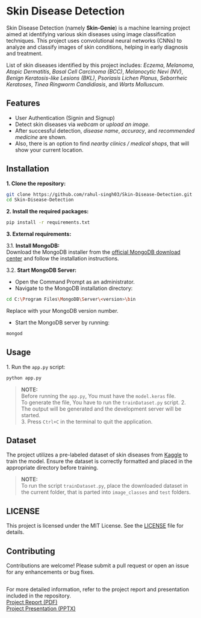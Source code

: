 
# Skin Disease Detection
Skin Disease Detection (namely **Skin-Genie**) is a machine learning project aimed at identifying various skin diseases using image classification techniques. This project uses convolutional neural networks (CNNs) to analyze and classify images of skin conditions, helping in early diagnosis and treatment.

List of skin diseases identified by this project includes: *Eczema*, *Melanoma*, *Atopic Dermatitis*, *Basal Cell Carcinoma (BCC)*, *Melanocytic Nevi (NV)*, *Benign Keratosis-like Lesions (BKL)*, *Psoriasis Lichen Planus*, *Seborrheic Keratoses*, *Tinea Ringworm Candidiasis*, and *Warts Molluscum*.

## Features

* User Authentication (Signin and Signup) 
* Detect skin diseases via *webcam* or *upload an image*. 
* After successful detection, *disease name*, *accuracy*, and *recommended medicine* are shown.
* Also, there is an option to find *nearby clinics / medical shops*, that will show your current location.

## Installation
**1\. Clone the repository:**
```bash
git clone https://github.com/rahul-singh03/Skin-Disease-Detection.git
cd Skin-Disease-Detection
```
**2\. Install the required packages:**
```bash
pip install -r requirements.txt
```
**3\. External requirements:**

3.1. **Install MongoDB:**   
Download the MongoDB installer from the [official MongoDB download center](https://www.mongodb.com/try/download/community) and follow the installation instructions.
 
3.2. **Start MongoDB Server:**
* Open the Command Prompt as an administrator.
* Navigate to the MongoDB installation directory:
```bash 
cd C:\Program Files\MongoDB\Server\<version>\bin
``` 
Replace <version> with your MongoDB version number.  
* Start the MongoDB server by running:
```bash
mongod
```
## Usage
1\. Run the `app.py` script:
```bash
python app.py
```
> **NOTE:**  
> Before running the `app.py`, You must have the `model.keras` file.  
> To generate the file, You have to run the `trainDataset.py` script. 
2\. The output will be generated and the development server will be started.  
3\. Press `Ctrl+C` in the terminal to quit the application.

## Dataset
The project utilizes a pre-labeled dataset of skin diseases from [Kaggle](https://www.kaggle.com/datasets/ismailpromus/skin-diseases-image-dataset "Skin Diseases Image Dataset") to train the model. Ensure the dataset is correctly formatted and placed in the appropriate directory before training.  
> **NOTE:**  
> To run the script `trainDataset.py`, place the downloaded dataset in the current folder, that is parted into `image_classes` and `test` folders. 

## LICENSE  
This project is licensed under the MIT License. See the [LICENSE](LICENSE) file for details.

## Contributing
Contributions are welcome! Please submit a pull request or open an issue for any enhancements or bug fixes.

##  
For more detailed information, refer to the project report and presentation included in the repository.  
[Project Report (PDF)](Project%20Report.pdf)  
[Project Presentation (PPTX)](Project%20Presentation.pptx)


